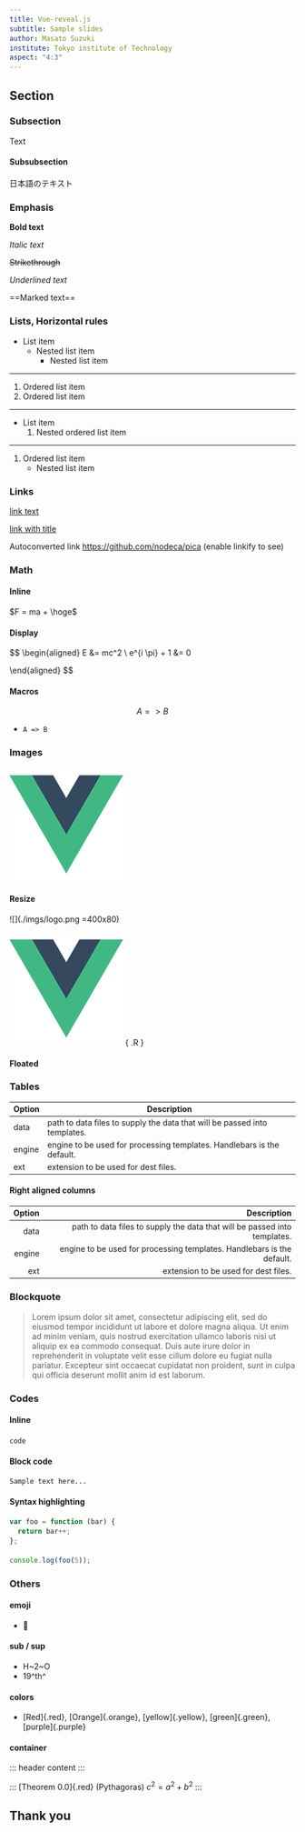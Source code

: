```yaml
---
title: Vue-reveal.js
subtitle: Sample slides
author: Masato Suzuki
institute: Tokyo institute of Technology
aspect: "4:3"
---
```


## Section

### Subsection

Text

#### Subsubsection

日本語のテキスト

### Emphasis

**Bold text**

*Italic text*

~~Strikethrough~~

_Underlined text_

==Marked text==

### Lists, Horizontal rules

- List item
    - Nested list item
        - Nested list item

---

1. Ordered list item
1. Ordered list item

---

- List item
    1. Nested ordered list item

---

1. Ordered list item
    - Nested list item

### Links

[link text](http://dev.nodeca.com)

[link with title](http://nodeca.github.io/pica/demo/ "title text!")

Autoconverted link https://github.com/nodeca/pica (enable linkify to see)

### Math

#### Inline

$F = ma + \hoge$

#### Display

$$
\begin{aligned}
E &= mc^2 \\
e^{i \pi} + 1 &= 0

\end{aligned}
$$

#### Macros

$$
A => B
$$

- `A => B`

### Images

![](./imgs/logo.png)

#### Resize

![](./imgs/logo.png =400x80)

![](./imgs/logo.png) { .R }

#### Floated

### Tables

| Option | Description |
| ------ | ----------- |
| data   | path to data files to supply the data that will be passed into templates. |
| engine | engine to be used for processing templates. Handlebars is the default. |
| ext    | extension to be used for dest files. |

#### Right aligned columns

| Option | Description |
| ------:| -----------:|
| data   | path to data files to supply the data that will be passed into templates. |
| engine | engine to be used for processing templates. Handlebars is the default. |
| ext    | extension to be used for dest files. |

### Blockquote

> Lorem ipsum dolor sit amet, consectetur adipiscing elit, sed do eiusmod tempor incididunt ut labore et dolore magna aliqua. Ut enim ad minim veniam, quis nostrud exercitation ullamco laboris nisi ut aliquip ex ea commodo consequat. Duis aute irure dolor in reprehenderit in voluptate velit esse cillum dolore eu fugiat nulla pariatur. Excepteur sint occaecat cupidatat non proident, sunt in culpa qui officia deserunt mollit anim id est laborum.

### Codes

#### Inline

`code`

#### Block code

```
Sample text here...
```

#### Syntax highlighting

```js
var foo = function (bar) {
  return bar++;
};

console.log(foo(5));
```

### Others

#### emoji

- :thinking:

#### sub / sup

- H~2~O
- 19^th^

#### colors

- [Red]{.red}, [Orange]{.orange}, [yellow]{.yellow}, [green]{.green}, [purple]{.purple}

#### container

::: header
content
:::

::: [Theorem 0.0]{.red} (Pythagoras)
$c^2 = a^2 + b^2$
:::

## Thank you
